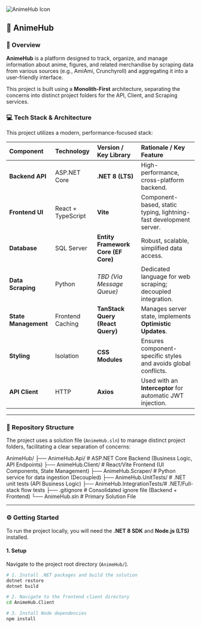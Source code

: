 ![AnimeHub Icon](AnimeHub.Client/public/AnimeHubIcon.ico)
## 🚀 AnimeHub

### 🎯 Overview

**AnimeHub** is a platform designed to track, organize, and manage information about anime, figures, and related merchandise by scraping data from various sources (e.g., AmiAmi, Crunchyroll) and aggregating it into a user-friendly interface.

This project is built using a **Monolith-First** architecture, separating the concerns into distinct project folders for the API, Client, and Scraping services.

### 💻 Tech Stack & Architecture

This project utilizes a modern, performance-focused stack:

| Component | Technology | Version / Key Library | Rationale / Key Feature |
| :--- | :--- | :--- | :--- |
| **Backend API** | ASP.NET Core | **.NET 8 (LTS)** | High-performance, cross-platform backend. |
| **Frontend UI** | React + TypeScript | **Vite** | Component-based, static typing, lightning-fast development server. |
| **Database** | SQL Server | **Entity Framework Core (EF Core)** | Robust, scalable, simplified data access. |
| **Data Scraping** | Python | *TBD (Via Message Queue)* | Dedicated language for web scraping; decoupled integration. |
| **State Management**| Frontend Caching | **TanStack Query (React Query)** | Manages server state, implements **Optimistic Updates**. |
| **Styling** | Isolation | **CSS Modules** | Ensures component-specific styles and avoids global conflicts. |
| **API Client** | HTTP | **Axios** | Used with an **Interceptor** for automatic JWT injection. |

---

### 📂 Repository Structure

The project uses a solution file (`AnimeHub.sln`) to manage distinct project folders, facilitating a clear separation of concerns:

AnimeHub/ 
	├── AnimeHub.Api/ # ASP.NET Core Backend (Business Logic, API Endpoints) 
	├── AnimeHub.Client/ # React/Vite Frontend (UI Components, State Management) 
	├── AnimeHub.Scraper/ # Python service for data ingestion (Decoupled) 
	├── AnimeHub.UnitTests/ # .NET unit tests (API Business Logic) 
	├── AnimeHub.IntegrationTests/# .NET/Full-stack flow tests 
	├── .gitignore # Consolidated ignore file (Backend + Frontend) 
	└── AnimeHub.sln # Primary Solution File

---

### ⚙️ Getting Started

To run the project locally, you will need the **.NET 8 SDK** and **Node.js (LTS)** installed.

#### 1. Setup

Navigate to the project root directory (`AnimeHub/`).

```bash
# 1. Install .NET packages and build the solution
dotnet restore
dotnet build

# 2. Navigate to the frontend client directory
cd AnimeHub.Client

# 3. Install Node dependencies
npm install